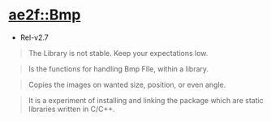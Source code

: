 # [ae2f::Bmp](https://github.com/ae2f/Bmp)
- Rel-v2.7
> The Library is not stable. Keep your expectations low.

> Is the functions for handling Bmp FIle, within a library.

> Copies the images on wanted size, position, or even angle.

> It is a experiment of installing and linking the package which are static libraries written in C/C++.
